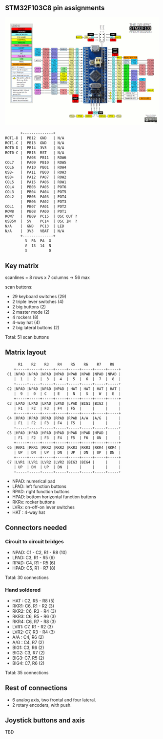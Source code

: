 ## STM32F103C8 pin assignments

![alt_text](https://github.com/mustang51/toro-ufc/blob/main/doc/Bluepillpinout.gif?raw=true)

           +--------------+
    ROT1-D |  PB12  GND   | N/A
    ROT1-C |  PB13  GND   | N/A
    ROT0-D |  PB14  3V3   | N/A
    ROT0-C |  PB15  RST   | N/A
           |  PA08  PB11  | ROW6
    COL7   |  PA09  PB10  | ROW5
    COL6   |  PA10  PB01  | ROW4
    USB-   |  PA11  PB00  | ROW3
    USB+   |  PA12  PA07  | ROW2
    COL5   |  PA15  PA06  | ROW1
    COL4   |  PB03  PA05  | POT6
    COL3   |  PB04  PA04  | POT5
    COL2   |  PB05  PA03  | POT4
           |  PB06  PA02  | POT3
    COL1   |  PB07  PA01  | POT2
    ROW8   |  PB08  PA00  | POT1
    ROW7   |  PB09  PC15  | OSC OUT ?
    USB5V  |  5V    PC14  | OSC IN  ?
    N/A    |  GND   PC13  | LED
    N/A    |  3V3   VBAT  | N/A
           +--------------+
             3  PA  PA  G
             V  13  14  N
             3          D

## Key matrix

scanlines = 8 rows x 7 columns -> 56 max

scan buttons:

* 29 keyboard switches (29)
* 2 triple lever switches (4)
* 2 big buttons (2)
* 2 master mode (2)
* 4 rockers (8)
* 4-way hat (4)
* 2 big lateral buttons (2)

Total: 51 scan buttons

## Matrix layout

          R1    R2    R3    R4    R5    R6    R7    R8
        +-----+-----+-----+-----+-----+-----+-----+-----+
     C1 |NPAD |NPAD |NPAD |NPAD |NPAD |NPAD |NPAD |NPAD |
        |  1  |  2  |  3  |  4  |  5  |  6  |  7  |  8  |
        +-----+-----+-----+-----+-----+-----+-----+-----+
     C2 |NPAD |NPAD |NPAD |NPAD | HAT | HAT | HAT | HAT |
        |  9  |  0  | C   | E   |  N  |  S  |  W  |  E  |
        +-----+-----+-----+-----+-----+-----+-----+-----+
     C3 |LPAD |LPAD |LPAD |LPAD |LPAD |BIG1 |BIG2 |     |
        | F1  | F2  | F3  | F4  | F5  |     |     |     |
        +-----+-----+-----+-----+-----+-----+-----+-----+
     C4 |RPAD |RPAD |RPAD |RPAD |RPAD |A/A  |A/G  |     |
        | F1  | F2  | F3  | F4  | F5  |     |     |     |
        +-----+-----+-----+-----+-----+-----+-----+-----+
     C5 |HPAD |HPAD |HPAD |HPAD |HPAD |HPAD |HPAD |     |
        | F1  | F2  | F3  | F4  | F5  | F6  | ON  |     |
        +-----+-----+-----+-----+-----+-----+-----+-----+
     C6 |RKR1 |RKR1 |RKR2 |RKR2 |RKR3 |RKR3 |RKR4 |RKR4 |
        | UP  | DN  | UP  | DN  | UP  | DN  | UP  | DN  |
        +-----+-----+-----+-----+-----+-----+-----+-----+
     C7 |LVR1 |LVR1 |LVR2 |LVR2 |BIG3 |BIG4 |     |     |
        | UP  | DN  | UP  | DN  |     |     |     |     |
        +-----+-----+-----+-----+-----+-----+-----+-----+

* NPAD: numerical pad
* LPAD: left function buttons
* RPAD: right function buttons
* HPAD: bottom horizontal function buttons
* RKRx: rocker buttons
* LVRx: on-off-on lever switches
* HAT : 4-way hat

## Connectors needed

### Circuit to circuit bridges

* NPAD: C1 - C2, R1 - R8 (10)
* LPAD: C3, R1 - R5       (6)
* RPAD: C4, R1 - R5       (6)
* HPAD: C5, R1 - R7       (8)

Total: 30 connections

### Hand soldered

* HAT : C2, R5 - R8 (5)
* RKR1: C6, R1 - R2 (3)
* RKR2: C6, R3 - R4 (3)
* RKR3: C6, R5 - R6 (3)
* RKR4: C6, R7 - R8 (3)
* LVR1: C7, R1 - R2 (3)
* LVR2: C7, R3 - R4 (3)
* A/A : C4, R6      (2)
* A/G : C4, R7      (2)
* BIG1: C3, R6      (2)
* BIG2: C3, R7      (2)
* BIG3: C7, R5      (2)
* BIG4: C7, R6      (2)

Total: 35 connections

## Rest of connections

* 6 analog axis, two frontal and four lateral.
* 2 rotary encoders, with push.

## Joystick buttons and axis

TBD


